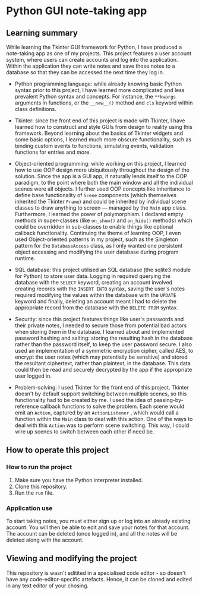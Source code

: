 # Python GUI note-taking app

## Learning summary

While learning the Tkinter GUI framework for Python, I have produced a note-taking app as one of my projects. This project features a user account system, where users can create accounts and log into the application. Within the application they can write notes and save those notes to a database so that they can be accessed the next time they log in.

* Python programming language: while already knowing basic Python syntax prior to this project, I have learned more complicated and less prevalent Python syntax and concepts. For instance, the `**kwargs` arguments in functions, or the `__new__()` method and `cls` keyword within class definitions.

* Tkinter: since the front end of this project is made with Tkinter, I have learned how to construct and style GUIs from design to reality using this framework. Beyond learning about the basics of Tkinter widgets and some basic options, I learned much more obscure functionality, such as binding custom events to functions, simulating events, validation functions for entries and more.

* Object-oriented programming: while working on this project, I learned how to use OOP design more ubiquitously throughout the design of the solution. Since the app is a GUI app, it naturally lends itself to the OOP paradigm, to the point where both the main window and all the individual scenes were all objects. I further used OOP concepts like inheritance to define base functionality of `Scene` components (which themselves inherited the Tkinter `Frame`) and could be inherited by individual scene classes to draw anything to screen — managed by the `Main` app class. Furthermore, I learned the power of polymorphism. I declared empty methods in super-classes (like `on_show()` and `on_hide()` methods) which could be overridden in sub-classes to enable things like optional callback functionality. Continuing the theme of learning OOP, I even used Object-oriented patterns in my project, such as the Singleton pattern for the `DatabaseAccess` class, as I only wanted one persistent object accessing and modifying the user database during program runtime.

* SQL database: this project utilised an SQL database (the sqlite3 module for Python) to store user data. Logging in required querying the database with the `SELECT` keyword, creating an account involved creating records with the  `INSERT INTO` syntax, saving the user's notes required modifying the values within the database with the `UPDATE` keyword and finally, deleting an account meant I had to delete the appropriate record from the database with the `DELETE FROM` syntax.

* Security: since this project features things like user's passwords and their private notes, I needed to secure those from potential bad actors when storing them in the database. I learned about and implemented password hashing and salting: storing the resulting hash in the database rather than the password itself, to keep the user password secure. I also used an implementation of a symmetric encryption cipher, called AES, to encrypt the user notes (which may potentially be sensitive) and stored the resultant ciphertext, rather than plaintext,  in the database. This data could then be read and securely decrypted by the app if the appropriate user logged in.

* Problem-solving: I used Tkinter for the front end of this project. Tkinter doesn't by default support switching between multiple scenes, so this functionality had to be created by me. I used the idea of passing-by-reference callback functions to solve the problem. Each scene would emit an `Action`, captured by an `ActionListener` , which would call a function within the `Main` class to deal with this action. One of the ways to deal with this `Action` was to perform scene switching. This way, I could wire up scenes to switch between each other if need be.

## How to operate this project

### How to run the project

1. Make sure you have the Python interpreter installed.
2. Clone this repository.
4. Run the `run` file.

### Application use

To start taking notes, you must either sign up or log into an already existing account. You will then be able to edit and save your notes for that account. The account can be deleted (once logged in), and all the notes will be deleted along with the account.

## Viewing and  modifying  the project

This repository is wasn't editited in a specialised code editor - so doesn't have any code-editor-specific artefacts. Hence, it can be cloned and edited in any text editor of your chosing.
